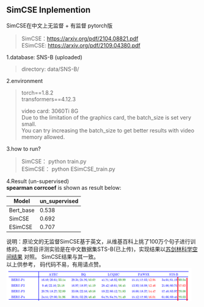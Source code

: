 ## SimCSE Inplemention

SimCSE在中文上无监督 + 有监督 pytorch版
> SimCSE：https://arxiv.org/pdf/2104.08821.pdf   
> ESimCSE: https://arxiv.org/pdf/2109.04380.pdf

1.database: SNS-B (uploaded)
> directory: data/SNS-B/  

2.environment
> torch==1.8.2  
> transformers==4.12.3
> 
> video card: 3060Ti 8G    
> Due to the limitation of the graphics card, the batch_size is set very small.  
> You can try increasing the batch_size to get better results with video memory allowed.  

3.how to run?
> SimCSE： python train.py  
> ESimCSE： python ESimCSE_train.py

4.Result (un-supervised)  
**spearman corrcoef** is shown as result below:

| Model     | un_supervised |
|-----------|---------------|
| Bert_base | 0.538         |   
| SimCSE    | 0.692         |
| ESimCSE   | 0.707         | 

说明：原论文的无监督SimCSE基于英文，从维基百科上挑了100万个句子进行训练的。本项目评测实验是在中文数据集STS-B(已上传)，实现结果以[苏剑林科学空间结果](https://spaces.ac.cn/archives/8348) 对照。
SimCSE结果与其一致。   
以上供参考， 码代码不易，有用请点赞。  
![img.png](./data/pic/img.png)  
